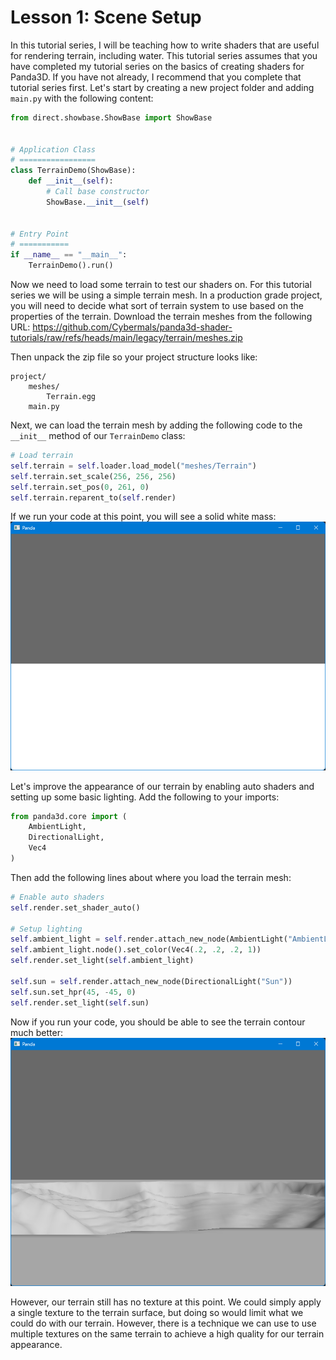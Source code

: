 # Lesson 1: Scene Setup

In this tutorial series, I will be teaching how to write shaders that are useful for rendering terrain, including water. This tutorial series assumes that you have completed my tutorial series on the basics of creating shaders for Panda3D. If you have not already, I recommend that you complete that tutorial series first. Let's start by creating a new project folder and adding `main.py` with the following content:
```python
from direct.showbase.ShowBase import ShowBase


# Application Class
# =================
class TerrainDemo(ShowBase):
    def __init__(self):
        # Call base constructor
        ShowBase.__init__(self)


# Entry Point
# ===========
if __name__ == "__main__":
    TerrainDemo().run()
```

Now we need to load some terrain to test our shaders on. For this tutorial series we will be using a simple terrain mesh. In a production grade project, you will need to decide what sort of terrain system to use based on the properties of the terrain. Download the terrain meshes from the following URL:
https://github.com/Cybermals/panda3d-shader-tutorials/raw/refs/heads/main/legacy/terrain/meshes.zip

Then unpack the zip file so your project structure looks like:
```
project/
    meshes/
        Terrain.egg
    main.py
```

Next, we can load the terrain mesh by adding the following code to the `__init__` method of our `TerrainDemo` class:
```python
# Load terrain
self.terrain = self.loader.load_model("meshes/Terrain")
self.terrain.set_scale(256, 256, 256)
self.terrain.set_pos(0, 261, 0)
self.terrain.reparent_to(self.render)
```

If we run your code at this point, you will see a solid white mass:  
![shadeless terrain](https://github.com/Cybermals/panda3d-shader-tutorials/blob/main/legacy/terrain/01-scene_setup/screenshots/01-shadeless_terrain.png?raw=true)

Let's improve the appearance of our terrain by enabling auto shaders and setting up some basic lighting. Add the following to your imports:
```python
from panda3d.core import (
    AmbientLight,
    DirectionalLight,
    Vec4
)
```

Then add the following lines about where you load the terrain mesh:
```python
# Enable auto shaders
self.render.set_shader_auto()

# Setup lighting
self.ambient_light = self.render.attach_new_node(AmbientLight("AmbientLight"))
self.ambient_light.node().set_color(Vec4(.2, .2, .2, 1))
self.render.set_light(self.ambient_light)

self.sun = self.render.attach_new_node(DirectionalLight("Sun"))
self.sun.set_hpr(45, -45, 0)
self.render.set_light(self.sun)
```

Now if you run your code, you should be able to see the terrain contour much better:  
![shaded terrain](https://github.com/Cybermals/panda3d-shader-tutorials/blob/main/legacy/terrain/01-scene_setup/screenshots/02-shaded_terrain.png?raw=true)

However, our terrain still has no texture at this point. We could simply apply a single texture to the terrain surface, but doing so would limit what we could do with our terrain. However, there is a technique we can use to use multiple textures on the same terrain to achieve a high quality for our terrain appearance.
